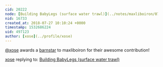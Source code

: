 ```yaml
---
cid: 20222
node: [Building BabyLegs (surface water trawl)](../notes/maxliboiron/07-17-2018/building-babylegs-surface-water-trawl)
nid: 16733
created_at: 2018-07-27 10:10:24 +0000
timestamp: 1532686224
uid: 497123
author: [xose](../profile/xose)
---
```


[@xose](/profile/xose) awards a <a href="//publiclab.org/wiki/barnstars">barnstar</a> to maxliboiron for their awesome contribution!

[xose](../profile/xose) replying to: [Building BabyLegs (surface water trawl)](../notes/maxliboiron/07-17-2018/building-babylegs-surface-water-trawl)

